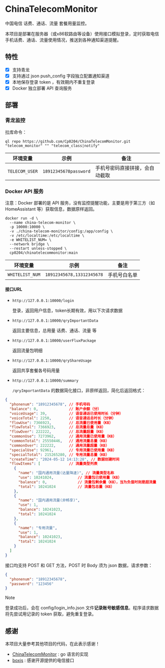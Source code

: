 # ChinaTelecomMonitor

中国电信 话费、通话、流量 套餐用量监控。

本项目是部署在服务器（或x86软路由等设备）使用接口模拟登录，定时获取电信手机话费、通话、流量使用情况，推送到各种通知渠道提醒。

## 特性

- [x] 支持青龙
- [x] 支持通过 json push_config 字段独立配置通知渠道
- [x] 本地保存登录 token ，有效期内不重复登录
- [x] Docker 独立部署 API 查询服务

## 部署

### 青龙监控

拉库命令：

```
ql repo https://github.com/Cp0204/ChinaTelecomMonitor.git "telecom_monitor" "" "telecom_class|notify"
```

| 环境变量       | 示例                  | 备注                           |
| -------------- | --------------------- | ------------------------------ |
| `TELECOM_USER` | `18912345678password` | 手机号密码直接拼接，会自动截取 |

### Docker API 服务

注意：Docker 部署的是 API 服务，没有监控提醒功能，主要是用于第三方（如 HomeAssistant 等）获取信息，数据原样返回。

```shell
docker run -d \
  --name china-telecom-monitor \
  -p 10000:10000 \
  -v ./china-telecom-monitor/config:/app/config \
  -v /etc/localtime:/etc/localtime \
  -e WHITELIST_NUM= \
  --network bridge \
  --restart unless-stopped \
  cp0204/chinatelecommonitor:main
```

| 环境变量        | 示例                      | 备注         |
| --------------- | ------------------------- | ------------ |
| `WHITELIST_NUM` | `18912345678,13312345678` | 手机号白名单 |

#### 接口URL

- `http://127.0.0.1:10000/login`

  登录，返回用户信息，token长期有效，用以下次请求数据

- `http://127.0.0.1:10000/qryImportantData`

  返回主要信息，总用量 话费、通话、流量 等

- `http://127.0.0.1:10000/userFluxPackage`

  返回流量包明细

- `http://127.0.0.1:10000/qryShareUsage`

  返回共享套餐各号码用量

- `http://127.0.0.1:10000/summary`

  `/qryImportantData` 的数据简化接口，非原样返回，简化后返回格式：

```json
{
  "phonenum": "18912345678", // 手机号码
  "balance": 0,              // 账户余额（分）
  "voiceUsage": 39,          // 语音通话已使用时长（分钟）
  "voiceTotal": 2250,        // 语音通话总时长（分钟）
  "flowUse": 7366923,        // 总流量已使用量（KB）
  "flowTotal": 7366923,      // 总流量总量（KB）
  "flowOver": 222222,        // 总流量超量（KB）
  "commonUse": 7273962,      // 通用流量已使用量（KB）
  "commonTotal": 25550446,   // 通用流量总量（KB）
  "commonOver": 222222,      // 通用流量超量（KB）
  "specialUse": 92961,       // 专用流量已使用量（KB）
  "specialTotal": 215265280, // 专用流量总量（KB）
  "createTime": "2024-05-12 14:13:28", // 数据创建时间
  "flowItems": [             // 流量类型列表
    {
      "name": "国内通用流量(达量降速)", // 流量类型名称
      "use": 10241024,           // 流量包已使用量（KB）
      "balance": 0,              // 流量包剩余量（KB），当为负值时则是超流量
      "total": 10241024          // 流量包总量（KB）
    },
    {
      "name": "国内通用流量(非畅享)",
      "use": 1,
      "balance": 10241023,
      "total": 10241024
    },
    {
      "name": "专用流量",
      "use": 1,
      "balance": 10241023,
      "total": 10241024
    }
  ]
}
```

接口均支持 POST 和 GET 方法，POST 时 Body 须为 json 数据，请求参数：

```json
{
  "phonenum": "18912345678",
  "password": "123456"
}
```

> [!NOTE]
> 登录成功后，会在 config/login_info.json 文件**记录账号敏感信息**。程序请求数据将先尝试用记录的 token 获取，避免重复登录。

## 感谢

本项目大量参考其他项目的代码，在此表示感谢！

- [ChinaTelecomMonitor](https://github.com/LambdaExpression/ChinaTelecomMonitor) : go 语言的实现
- [boxjs](https://github.com/gsons/boxjs) : 感谢开源提供的电信接口